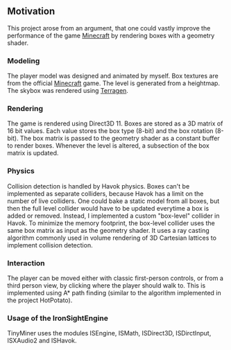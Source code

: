 ## Motivation
This project arose from an argument, that one could vastly improve the performance of the game [Minecraft](https://minecraft.net/) by rendering boxes with a geometry shader.

### Modeling
The player model was designed and animated by myself.
Box textures are from the official [Minecraft](https://minecraft.net/) game.
The level is generated from a heightmap.
The skybox was rendered using [Terragen](http://planetside.co.uk/).

### Rendering
The game is rendered using Direct3D 11. Boxes are stored as a 3D matrix of 16 bit values. Each value stores the box type (8-bit) and the box rotation (8-bit). The box matrix is passed to the geometry shader as a constant buffer to render boxes. Whenever the level is altered, a subsection of the box matrix is updated.

### Physics
Collision detection is handled by Havok physics. Boxes can't be implemented as separate colliders, because Havok has a limit on the number of live colliders. One could bake a static model from all boxes, but then the full level collider would have to be updated everytime a box is added or removed.
Instead, I implemented a custom "box-level" collider in Havok. To minimize the memory footprint, the box-level collider uses the same box matrix as input as the geometry shader. It uses a ray casting algorithm commonly used in volume rendering of 3D Cartesian lattices to implement collision detection.

### Interaction
The player can be moved either with classic first-person controls, or from a third person view, by clicking where the player should walk to. This is implemented using A* path finding (similar to the algorithm implemented in the project HotPotato).

### Usage of the IronSightEngine
TinyMiner uses the modules ISEngine, ISMath, ISDirect3D, ISDirctInput, ISXAudio2 and ISHavok.